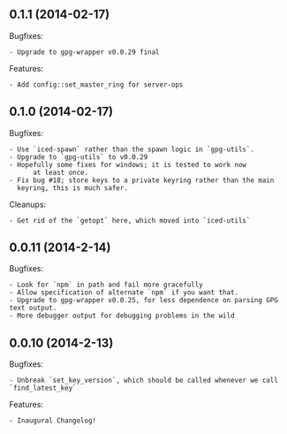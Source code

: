 ## 0.1.1 (2014-02-17)

Bugfixes:

	- Upgrade to gpg-wrapper v0.0.29 final

Features:

	- Add config::set_master_ring for server-ops

## 0.1.0 (2014-02-17)

Bugfixes:

	- Use `iced-spawn` rather than the spawn logic in `gpg-utils`.
	- Upgrade to `gpg-utils` to v0.0.29
	- Hopefully some fixes for windows; it is tested to work now
          at least once.
	- Fix bug #18; store keys to a private keyring rather than the main
	  keyring, this is much safer.

Cleanups:

	- Get rid of the `getopt` here, which moved into `iced-utils`

## 0.0.11 (2014-2-14)

Bugfixes:
  
	- Look for `npm` in path and fail more gracefully
	- Allow specification of alternate `npm` if you want that.
	- Upgrade to gpg-wrapper v0.0.25, for less dependence on parsing GPG text output.
	- More debugger output for debugging problems in the wild

## 0.0.10 (2014-2-13)

Bugfixes:

	- Unbreak `set_key_version`, which should be called whenever we call `find_latest_key`

Features:

	- Inaugural Changelog!
